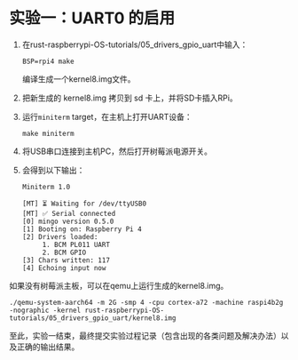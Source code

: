 # 实验一：UART0 的启用

1. 在rust-raspberrypi-OS-tutorials/05_drivers_gpio_uart中输入：
   
   ```shell
   BSP=rpi4 make
   ```

   编译生成一个kernel8.img文件。

2. 把新生成的 kernel8.img 拷贝到 sd 卡上，并将SD卡插入RPi。

3. 运行`miniterm` target，在主机上打开UART设备：

   ```shell
   make miniterm
   ```

4. 将USB串口连接到主机PC，然后打开树莓派电源开关。

5. 会得到以下输出：
 
    ```shell
   Miniterm 1.0
   
   [MT] ⏳ Waiting for /dev/ttyUSB0
   [MT] ✅ Serial connected
   [0] mingo version 0.5.0
   [1] Booting on: Raspberry Pi 4
   [2] Drivers loaded:
         1. BCM PL011 UART
         2. BCM GPIO
   [3] Chars written: 117
   [4] Echoing input now
   ```
    
如果没有树莓派主板，可以在qemu上运行生成的kernel8.img。

   ```shell
   ./qemu-system-aarch64 -m 2G -smp 4 -cpu cortex-a72 -machine raspi4b2g -nographic -kernel rust-raspberrypi-OS-tutorials/05_drivers_gpio_uart/kernel8.img
   ```



至此，实验一结束，最终提交实验过程记录（包含出现的各类问题及解决办法）以及正确的输出结果。
